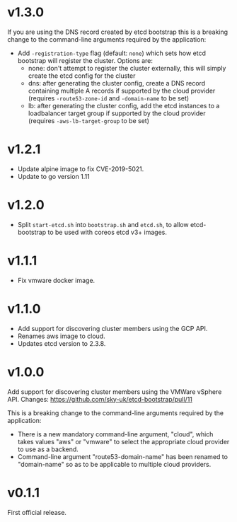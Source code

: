 # v1.3.0

If you are using the DNS record created by etcd bootstrap this is a breaking change to the command-line arguments
required by the application:

* Add `-registration-type` flag (default: `none`) which sets how etcd bootstrap will register the cluster. Options are:
    - none: don't attempt to register the cluster externally, this will simply create the etcd config for the cluster
    - dns: after generating the cluster config, create a DNS record containing multiple A records if supported by the cloud
    provider (requires `-route53-zone-id` and `-domain-name` to be set)
    - lb: after generating the cluster config, add the etcd instances to a loadbalancer target group if supported by the
    cloud provider (requires `-aws-lb-target-group` to be set)

# v1.2.1

* Update alpine image to fix CVE-2019-5021.
* Update to go version 1.11

# v1.2.0

* Split `start-etcd.sh` into `bootstrap.sh` and `etcd.sh`, to allow etcd-bootstrap to be used with coreos etcd v3+ images.

# v1.1.1

* Fix vmware docker image.

# v1.1.0

* Add support for discovering cluster members using the GCP API.
* Renames aws image to cloud.
* Updates etcd version to 2.3.8.

# v1.0.0

Add support for discovering cluster members using the VMWare vSphere API.
 Changes: https://github.com/sky-uk/etcd-bootstrap/pull/11

This is a breaking change to the command-line arguments required by the application:

* There is a new mandatory command-line argument, "cloud", which takes values "aws" or "vmware" to select the
  appropriate cloud provider to use as a backend.
* Command-line argument "route53-domain-name" has been renamed to "domain-name" so as to be applicable to multiple cloud
  providers.

# v0.1.1

First official release.
